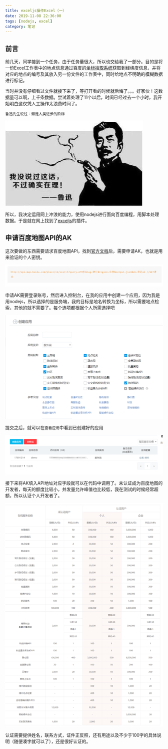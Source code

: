 ```yaml
---
title: exceljs操作Excel（一）
date: 2019-11-08 22:36:00
tags: [nodejs, excel]
category: 笔记
---
```


## 前言

前几天，同学接到一个任务，由于任务量很大，所以也交给我了一部分。目的是将一份Excel工作表中的地点信息通过百度的[坐标拾取系统](http://api.map.baidu.com/lbsapi/getpoint/index.html)获取到经纬度信息，并将对应的地点的编号及其放入另一份文件的工作表中，同时给地点不明确的模糊数据进行标记。

<!-- more -->

当时并没有仔细看过文件就接下来了，等打开看的时候就后悔了。。。好家伙！这数据量可以啊，上千条数据。尝试着处理了11个以后，时间已经过去一个小时，我开始明白这仅凭人工操作太浪费时间了。

`鲁迅先生说过：懒是人类进步的阶梯`

![鲁迅](/images/post/exceljs的使用/luxun.jpeg)

所以，我决定运用网上冲浪的能力，使用nodejs进行面向百度编程，用脚本处理数据。于是就在网上找到了[exceljs](https://github.com/exceljs/exceljs)的插件。

## 申请百度地图API的AK

这次要做的东西需要请求百度地图API，找到[官方文档](http://lbsyun.baidu.com/index.php?title=webapi/guide/webservice-placeapi)后，需要申请AK，也就是用来验证的个人密钥。

![API地址](/images/post/exceljs的使用/API.png)

申请AK需要登录账号，然后进入控制台，在我的应用中创建一个应用，因为我是用nodejs，所以选择的是服务端，我的目标是地名转换为坐标，所以需要地点检索，其他的就不需要了。每个选项都根据个人所需选择吧

![create](/images/post/exceljs的使用/create.png)

提交之后，就可以在`查看应用`中看到已创建好的应用

![demo](/images/post/exceljs的使用/demo.png)

接下来将AK填入API地址对应字段就可以在代码中调用了。未认证成为百度地图的开发者，每天的额度比较小，并发量允许峰值也比较低，我在测试的时候经常超额，所以认证个人开发者了。

![limit](/images/post/exceljs的使用/limit.png)

认证需要提供姓名，联系方式，证件正反照，还有用途以及不少于100字的具体说明（随便凑字就可以了），还是很好认证的。